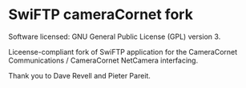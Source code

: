 SwiFTP cameraCornet fork
============================

Software licensed: GNU General Public License (GPL) version 3.

Liceense-compliant fork of SwiFTP application for the CameraCornet Communications / CameraCornet NetCamera interfacing.

Thank you to Dave Revell and Pieter Pareit.
